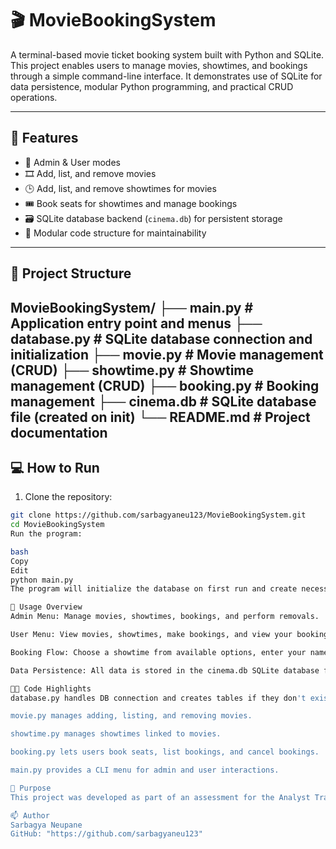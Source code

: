 # 🎬 MovieBookingSystem

A terminal-based movie ticket booking system built with Python and SQLite. This project enables users to manage movies, showtimes, and bookings through a simple command-line interface. It demonstrates use of SQLite for data persistence, modular Python programming, and practical CRUD operations.

---

## 🚀 Features

- 👤 Admin & User modes  
- 🎞️ Add, list, and remove movies  
- 🕒 Add, list, and remove showtimes for movies  
- 🎟️ Book seats for showtimes and manage bookings  
- 🗃️ SQLite database backend (`cinema.db`) for persistent storage  
- 🧩 Modular code structure for maintainability

---

## 📁 Project Structure

MovieBookingSystem/
├── main.py # Application entry point and menus
├── database.py # SQLite database connection and initialization
├── movie.py # Movie management (CRUD)
├── showtime.py # Showtime management (CRUD)
├── booking.py # Booking management
├── cinema.db # SQLite database file (created on init)
└── README.md # Project documentation
---

## 💻 How to Run

1. Clone the repository:

```bash
git clone https://github.com/sarbagyaneu123/MovieBookingSystem.git
cd MovieBookingSystem
Run the program:

bash
Copy
Edit
python main.py
The program will initialize the database on first run and create necessary tables if missing.

📝 Usage Overview
Admin Menu: Manage movies, showtimes, bookings, and perform removals.

User Menu: View movies, showtimes, make bookings, and view your bookings.

Booking Flow: Choose a showtime from available options, enter your name and number of seats, booking is confirmed if seats are available.

Data Persistence: All data is stored in the cinema.db SQLite database file.

👨‍💻 Code Highlights
database.py handles DB connection and creates tables if they don't exist.

movie.py manages adding, listing, and removing movies.

showtime.py manages showtimes linked to movies.

booking.py lets users book seats, list bookings, and cancel bookings.

main.py provides a CLI menu for admin and user interactions.

🎯 Purpose
This project was developed as part of an assessment for the Analyst Trainee role. It demonstrates database integration, user input validation, and clean modular coding practices.

📫 Author
Sarbagya Neupane
GitHub: "https://github.com/sarbagyaneu123"